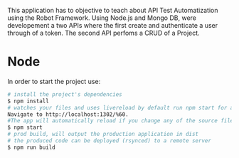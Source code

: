 This application has to objective to teach about API Test Automatization using the Robot Framework.
Using Node.js and Mongo DB, were developement a two APIs where the first create and authenticate a user through of a token. The second API perfoms a CRUD of a Project.


# Node

In order to start the project use:

```bash
# install the project's dependencies
$ npm install
# watches your files and uses livereload by default run npm start for a dev server. #
Navigate to http://localhost:1302/%60. 
#The app will automatically reload if you change any of the source files.
$ npm start
# prod build, will output the production application in dist
# the produced code can be deployed (rsynced) to a remote server
$ npm run build
````
